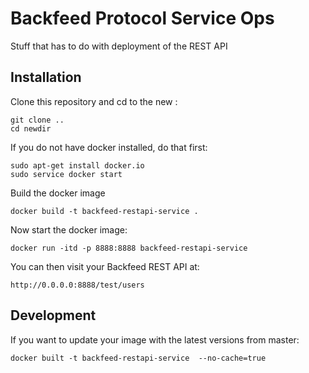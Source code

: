 # Backfeed Protocol Service Ops

Stuff that has to do with deployment of the REST API

## Installation

Clone this repository and cd to the new :

    git clone ..
    cd newdir 

If you do not have docker installed, do that first:

    sudo apt-get install docker.io
    sudo service docker start

Build the docker image

    docker build -t backfeed-restapi-service .

Now start the docker image:

    docker run -itd -p 8888:8888 backfeed-restapi-service


You can then visit your Backfeed REST API at:

    http://0.0.0.0:8888/test/users


## Development

If you want to update your image with the latest versions from master:

    docker built -t backfeed-restapi-service  --no-cache=true